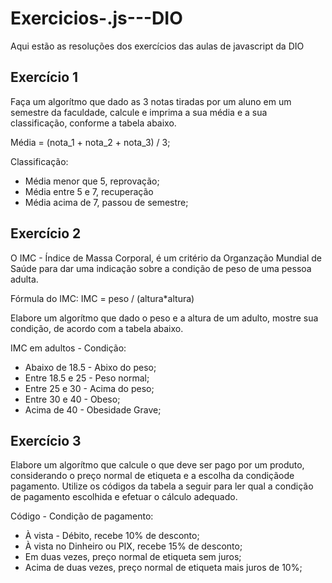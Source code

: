 # Exercicios-.js---DIO
Aqui estão as resoluções dos exercícios das aulas de javascript da DIO

<h2>Exercício 1</h2>
<p>Faça um algorítmo que dado as 3 notas tiradas 
por um aluno em um semestre da faculdade, calcule 
e imprima a sua média e a sua classificação, conforme a tabela abaixo.
	
Média = (nota_1 + nota_2 + nota_3) / 3;
	
Classificação:
- Média menor que 5, reprovação;
- Média entre 5 e 7, recuperação
- Média acima de 7, passou de semestre;</p>

<h2>Exercício 2</h2>
<p>O IMC - Índice de Massa Corporal, é um critério da 
Organzação Mundial de Saúde para dar uma indicação 
sobre a condição de peso de uma pessoa adulta.
	
Fórmula do IMC:
IMC = peso / (altura*altura)
	
Elabore um algorítmo que dado o peso e a altura de um adulto, mostre sua condição, 
de acordo com a tabela abaixo.
	
IMC em adultos - Condição:
- Abaixo de 18.5 - Abixo do peso;
- Entre 18.5 e 25 - Peso normal;
- Entre 25 e 30 - Acima do peso;
- Entre 30 e 40 - Obeso;
- Acima de 40 - Obesidade Grave;</p>

<h2>Exercício 3</h2>
<p>Elabore um algorítmo que calcule o que deve ser pago por um produto, 
considerando o preço normal de etiqueta e a escolha da condiçãode pagamento.
Utilize os códigos da tabela a seguir para ler qual a condição de pagamento 
escolhida e efetuar o cálculo adequado.
	
Código - Condição de pagamento:
- À vista - Débito, recebe 10% de desconto;
- À vista no Dinheiro ou PIX, recebe 15% de desconto;
- Em duas vezes, preço normal de etiqueta sem juros;
- Acima de duas vezes, preço normal de etiqueta mais juros de 10%;</p>

